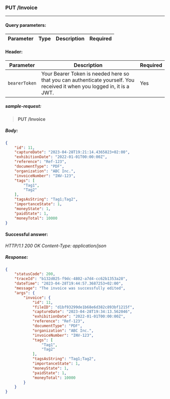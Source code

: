 ### PUT /Invoice
---

#### Query parameters:

| Parameter | Type | Description | Required |
| --- | --- | --- | --- |

#### Header:

| Parameter | Description | Required |
| --- | --- | --- |
| `bearerToken` | Your Bearer Token is needed here so that you can authenticate yourself. You received it when you logged in, it is a JWT. | Yes |

##### sample-request:

> **PUT /Invoice**

##### Body:

```json
{
    "id": 11,
    "captureDate": "2023-04-28T19:21:14.4365823+02:00",
    "exhibitionDate": "2022-01-01T00:00:00Z",
    "reference": "Ref-123",
    "documentType": "PDF",
    "organization": "ABC Inc.",
    "invoiceNumber": "INV-123",
    "tags": [
        "Tag1",
        "Tag2"
    ],
    "tagsAsString": "Tag1;Tag2",
    "importanceState": 1,
    "moneyState": 1,
    "paidState": 1,
    "moneyTotal": 10000
}
```

#### Successful answer:

*HTTP/1.1 200 OK
Content-Type: application/json*

##### Response:

```json
{
    "statusCode": 200,
    "traceId": "b132d025-f9dc-4802-a7d4-cc62b1353a28",
    "dateTime": "2023-04-28T19:44:57.3687253+02:00",
    "message": "The invoice was successfully edited",
    "args": {
        "invoice": {
            "id": 11,
            "fileID": "d1bf93299de1b68e6d382c893bf1215f",
            "captureDate": "2023-04-28T19:34:13.562046",
            "exhibitionDate": "2022-01-01T00:00:00Z",
            "reference": "Ref-123",
            "documentType": "PDF",
            "organization": "ABC Inc.",
            "invoiceNumber": "INV-123",
            "tags": [
                "Tag1",
                "Tag2"
            ],
            "tagsAsString": "Tag1;Tag2",
            "importanceState": 1,
            "moneyState": 1,
            "paidState": 1,
            "moneyTotal": 10000
        }
    }
}
```